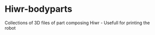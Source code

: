 Hiwr-bodyparts
==============

Collections of 3D files of part composing Hiwr - Usefull for printing the robot

